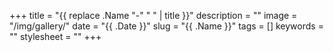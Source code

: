+++
title = "{{ replace .Name "-" " " | title }}"
description = ""
image = "/img/gallery/"
date = "{{ .Date }}"
slug = "{{ .Name }}"
tags = []
keywords = ""
stylesheet = ""
+++